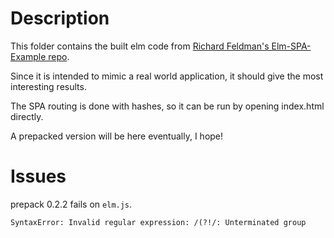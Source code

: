 # Description
This folder contains the built elm code from [Richard Feldman's Elm-SPA-Example repo](https://github.com/rtfeldman/elm-spa-example).

Since it is intended to mimic a real world application, it should give the most interesting results.

The SPA routing is done with hashes, so it can be run by opening index.html directly.

A prepacked version will be here eventually, I hope!

# Issues
prepack 0.2.2 fails on `elm.js`.

```
SyntaxError: Invalid regular expression: /(?!/: Unterminated group
```
